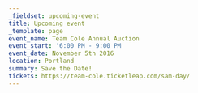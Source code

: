 ```yaml
---
_fieldset: upcoming-event
title: Upcoming event
_template: page
event_name: Team Cole Annual Auction
event_start: '6:00 PM - 9:00 PM'
event_date: November 5th 2016
location: Portland
summary: Save the Date!
tickets: https://team-cole.ticketleap.com/sam-day/
---
```






